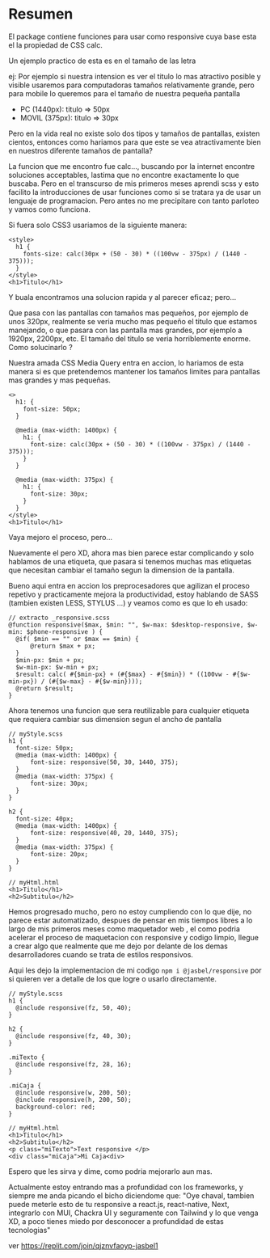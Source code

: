 # Resumen

El package contiene funciones para usar como responsive cuya base esta el la propiedad de CSS
calc.

Un ejemplo practico de esta es en el tamaño de las letra

ej: Por ejemplo si nuestra intension es ver el titulo lo mas atractivo posible y visible usaremos para computadoras tamaños relativamente grande, pero para mobile lo queremos para el tamaño de nuestra pequeña pantalla

- PC (1440px): titulo => 50px
- MOVIL (375px): titulo => 30px

Pero en la vida real no existe solo dos tipos y tamaños de pantallas, existen cientos, entonces como hariamos para que este se vea atractivamente bien en nuestros diferente tamaños de pantalla?

La funcion que me encontro fue calc..., buscando por la internet encontre soluciones acceptables, lastima que no encontre exactamente lo que buscaba. Pero en el transcurso de mis primeros meses aprendi scss y esto facilito la introducciones de usar funciones como si se tratara ya de usar un lenguaje de programacion. Pero antes no me precipitare con tanto parloteo y vamos como funciona.

<!-- TODO: poner 2 imagenes uno en pantalla grande y otro en celulares, de lo que queremos al final -->

Si fuera solo CSS3 usariamos de la siguiente manera:

    <style>
      h1 {
        fonts-size: calc(30px + (50 - 30) * ((100vw - 375px) / (1440 - 375)));
      }
    </style>
    <h1>Titulo</h1>

Y buala encontramos una solucion rapida y al parecer eficaz; pero...

Que pasa con las pantallas con tamaños mas pequeños, por ejemplo de unos 320px, realmente se veria mucho mas pequeño el titulo que estamos manejando, o que pasara con las pantalla mas grandes, por ejemplo a 1920px, 2200px, etc. El tamaño del titulo se veria horriblemente enorme. Como solucinarlo ?

Nuestra amada CSS Media Query entra en accion, lo hariamos de esta manera si es que pretendemos mantener los tamaños limites para pantallas mas grandes y mas pequeñas.

    <>
      h1: {
        font-size: 50px;
      }

      @media (max-width: 1400px) {
        h1: {
          font-size: calc(30px + (50 - 30) * ((100vw - 375px) / (1440 - 375)));
        }
      }

      @media (max-width: 375px) {
        h1: {
          font-size: 30px;
        }
      }
    </style>
    <h1>Titulo</h1>

<!-- TODO: poner la image de los tres resultados -->

Vaya mejoro el proceso, pero...

Nuevamente el pero XD, ahora mas bien parece estar complicando y solo hablamos de una etiqueta, que pasara si tenemos muchas mas etiquetas que necesitan cambiar el tamaño segun la dimension de la pantalla.

Bueno aqui entra en accion los preprocesadores que agilizan el proceso repetivo y practicamente mejora la productividad, estoy hablando de SASS (tambien existen LESS, STYLUS ...) y veamos como es que lo eh usado:

    // extracto _responsive.scss
    @function responsive($max, $min: "", $w-max: $desktop-responsive, $w-min: $phone-responsive ) {
      @if( $min == "" or $max == $min) {
          @return $max + px;
      }
      $min-px: $min + px;
      $w-min-px: $w-min + px;
      $result: calc( #{$min-px} + (#{$max} - #{$min}) * ((100vw - #{$w-min-px}) / (#{$w-max} - #{$w-min})));
      @return $result;
    }

Ahora tenemos una funcion que sera reutilizable para cualquier etiqueta que requiera cambiar sus dimension segun el ancho de pantalla


    // myStyle.scss
    h1 {
      font-size: 50px;
      @media (max-width: 1400px) {
          font-size: responsive(50, 30, 1440, 375);
      }
      @media (max-width: 375px) {
          font-size: 30px;
      }
    }

    h2 {
      font-size: 40px;
      @media (max-width: 1400px) {
          font-size: responsive(40, 20, 1440, 375);
      }
      @media (max-width: 375px) {
          font-size: 20px;
      }
    }

    // myHtml.html
    <h1>Titulo</h1>
    <h2>Subtitulo</h2>

Hemos progresado mucho, pero no estoy cumpliendo con lo que dije, no parece estar automatizado, despues de pensar en mis tiempos libres a lo largo de mis primeros meses como maquetador web , el  como podria acelerar el proceso de maquetacion con responsive y codigo limpio, llegue a crear algo que realmente que me dejo por delante de los demas desarrolladores cuando se trata de estilos responsivos.

Aqui les dejo la implementacion de mi codigo `npm i @jasbel/responsive` por si quieren ver a detalle de los que logre o usarlo directamente.

    // myStyle.scss
    h1 {
      @include responsive(fz, 50, 40);
    }

    h2 {
      @include responsive(fz, 40, 30);
    }

    .miTexto {
      @include responsive(fz, 28, 16);
    }

    .miCaja {
      @include responsive(w, 200, 50);
      @include responsive(h, 200, 50);
      background-color: red;
    }

    // myHtml.html
    <h1>Titulo</h1>
    <h2>Subtitulo</h2>
    <p class="miTexto">Text responsive </p>
    <div class="miCaja">Mi Caja<div>

Espero que les sirva y dime, como podria mejorarlo aun mas.

Actualmente estoy entrando mas a profundidad con los frameworks, y siempre me anda picando el bicho diciendome que: "Oye chaval, tambien puede meterle esto de tu responsive a react.js, react-native, Next, integrarlo con MUI, Chackra UI y seguramente con Tailwind y lo que venga XD, a poco tienes miedo por desconocer a profundidad de estas tecnologias"

ver https://replit.com/join/qjznvfaoyp-jasbel1